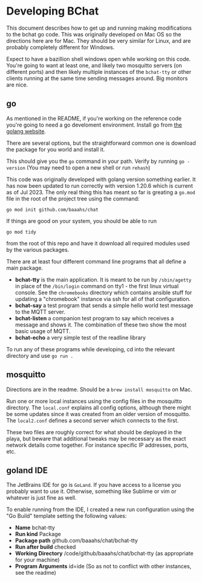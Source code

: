 # Developing BChat

This document describes how to get up and running making modifications to the bchat go code. This was originally developed on Mac OS so the directions here are for Mac. They should be very similar for Linux, and are probably completely different for Windows.

Expect to have a bazillion shell windows open while working on this code. You're going to want at least one, and likely two mosquitto servers (on different ports) and then likely multiple instances of the `bchat-tty` or other clients running at the same time sending messages around. Big monitors are nice.

## go

As mentioned in the README, if you're working on the reference code you're going to need a go develoment environment. Install go from [the golang website](https://go.dev/doc/install).

There are several options, but the straightforward common one is download the package for you world and install it.

This should give you the `go` command in your path. Verify by running `go -version` (You may need to open a new shell or run `rehash`)

This code was originally developed with golang version something earlier. It has now been updated to run correctly with version 1.20.6 which is current as of Jul 2023. The only real thing this has meant so far is greating a `go.mod` file in the root of the project tree using the command:

    go mod init github.com/baaahs/chat

If things are good on your system, you should be able to run

    go mod tidy

from the root of this repo and have it download all required modules used by the various packages.

There are at least four different command line programs that all define a main package. 

   * **bchat-tty** is the main application. It is meant to be run by `/sbin/agetty` in place of the `/bin/login` command on tty1 - the first linux virtual console. See the `chromebooks` directory which contains ansible stuff for updating a "chromebook" instance via ssh for all of that configuration.
   * **bchat-say** a test program that sends a simple hello world test message to the MQTT server.
   * **bchat-listen** a companion test program to say which receives a message and shows it. The combination of these two show the most basic usage of MQTT.
   * **bchat-echo** a very simple test of the readline library

To run any of these programs while developing, cd into the relevant directory and use `go run .`

## mosquitto

Directions are in the readme. Should be a `brew install mosquitto` on Mac.

Run one or more local instances using the config files in the mosquitto directory. The `local.conf` explains all config options, although there might be some updates since it was created from an older version of mosquitto. The `local2.conf` defines a second server which connects to the first.

These two files are roughly correct for what should be deployed in the playa, but beware that additional tweaks may be necessary as the exact network details come together. For instance specific IP addresses, ports, etc.

## goland IDE

The JetBrains IDE for go is `GoLand`. If you have access to a license you probably want to use it. Otherwise, something like Sublime or vim or whatever is just fine as well.

To enable running from the IDE, I created a new run configuration using the "Go Build" template setting the following values:

  * **Name** bchat-tty
  * **Run kind** Package
  * **Package path** github.com/baaahs/chat/bchat-tty
  * **Run after build** checked
  * **Working Directory** /code/github/baaahs/chat/bchat-tty (as appropriate for your machine)
  * **Program Arguments** id=ide (So as not to conflict with other instances, see the readme)
